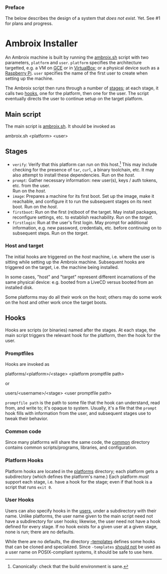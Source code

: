### Preface
The below describes the design of a system that *does not exist*. Yet.
See #1 for plans and progress.

# Ambroix Installer
An Ambroix machine is built by running the [ambroix.sh](ambroix.sh) script with
two parameters, `platform` and `user`. `platform` specifies the architecture
targetted, e.g. a VM on [GCE](http://cloud.google.com/compute) or in
[VirtualBox](http://virtualbox.org); or a physical device such as a
[Raspberry Pi](http://raspberrypi.org). `user` specifies the name of the
first user to create when setting up the machine.

The Ambroix script then runs through a number of [stages](#stages);
at each stage, it calls two [hooks](#hooks), one for the platform, then one
for the user. The script eventually directs the user to continue setup on
the target platform.

## Main script
The main script is [ambroix.sh](ambroix.sh). It should be invoked as

  ambroix.sh &lt;platform&gt; &lt;user&gt;

## Stages
- `verify`: Verify that this platform can run on this host.[^sane] This may
  include checking for the presence of `tar`, `curl`, a binary toolchain, etc.
  It may also attempt to install these dependencies.
  Run on the *host*.
- `prompt`: Gather necessary information: new user(s), keys / auth tokens, etc.
  from the user.  
  Run on the *host*.
- `image`: Prepares a machine for its first boot. Set up the image, make it
  reachable, and configure it to run the subsequent stages on its next boot.
  Run on the *host*.
- `firstboot`: Run on the first (re)boot of the target. May
  install packages, reconfigure settings, etc. to establish reachability.
  Run on the *target*.
- `firstlogin`: Run at the user's first login. May prompt for additional
  information, e.g. new password, credentials, etc. before continuing on to
  subsequent steps.
  Run on the *target*.

### Host and target
The initial hooks are triggered on the *host* machine, i.e. where the user is
sitting while setting up the Ambroix machine. Subsequent hooks are triggered on
the target, i.e. the machine being installed.

In some cases, "host" and "target" represent different incarnations of the same
physical device: e.g. booted from a LiveCD versus booted from an installed disk.

Some platforms may do all their work on the host; others may do some work on
the host and other work once the target boots.

## Hooks
Hooks are scripts (or binaries) named after the stages. At each stage, the main
script triggers the relevant hook for the platform, then the hook for the user.

### Promptfiles
Hooks are invoked as

  platforms/&lt;platform&gt;/&lt;stage&gt; &lt;platform promptfile path&gt;

or

  users/&lt;username&gt;/&lt;stage&gt; &lt;user promptfile path&gt;

`promptfile path` is the path to some file that the hook can understand, read
from, and write to; it's opaque to system. Usually, it's a file that the
`prompt` hook fills with information from the user, and subsequent stages use
to tweak their behavior.

### Common code
Since many platforms will share the same code, the [common](common/) directory
contains common scripts/programs, libraries, and configuration.

### Platform Hooks
Platform hooks are located in the [platforms](platforms/) directory; each
platform gets a subdirectory (which defines the platform's name.) Each platform
*must* support each stage, i.e. have a hook for the stage; even if that hook
is a script that runs `exit 0`.

### User Hooks
Users can also specify hooks in the [users](users/), under a subdirectory with
their name. Unlike platforms, the user name given to the main script need not
have a subdirectory for user hooks; likewise, the user need not have a hook
defined for every stage. If no hook exists for a given user at a given stage,
none is run; there are no defaults.

While there are no defaults, the directory [-templates](users/-templates)
defines some hooks that can be cloned and specialized. Since `-templates`
[should not](http://pubs.opengroup.org/onlinepubs/9699919799/basedefs/V1_chap03.html#tag_03_431)
be used as a user name on POSIX-compliant systems, it should be safe to use
here.

[^sane]: Canonically: check that the build environment is sane.
